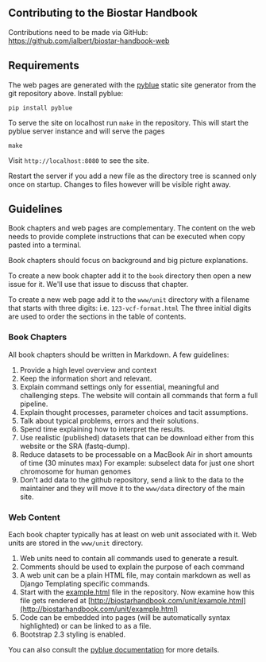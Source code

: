 ## Contributing to the Biostar Handbook

Contributions need to be made via GitHub: https://github.com/ialbert/biostar-handbook-web

## Requirements

The web pages are generated with the [pyblue](https://github.com/ialbert/pyblue) 
static site generator from the git repository above. Install pyblue:

    pip install pyblue

To serve the site on localhost run `make` in the repository. This will
start the pyblue server instance and will serve the pages

    make
    
Visit `http://localhost:8080` to see the site.

Restart the server if you add a new file as the directory tree is scanned only once
on startup. Changes to files however will be visible right away.
    
## Guidelines

Book chapters and web pages are complementary. 
The content on the web needs to provide complete instructions 
that can be executed when copy pasted into a terminal.

Book chapters should focus on background and big picture explanations.

To create a new book chapter add it to the `book` directory
then open a new issue for it. We'll use that issue to discuss
that chapter. 

To create a new web page add it to the `www/unit` directory with a filename
that starts with three digits: i.e. `123-vcf-format.html`  The three initial 
digits are used to order the sections in the table of contents.

### Book Chapters

All book chapters should be written in Markdown. A few guidelines:

1. Provide a high level overview and context
1. Keep the information short and relevant.
1. Explain command settings only for essential, meaningful and challenging steps. 
   The website will contain all commands that form a full pipeline.
1. Explain thought processes, parameter choices and tacit assumptions.
1. Talk about typical problems, errors and their solutions.
1. Spend time explaining how to interpret the results.
1. Use realistic (published) datasets that can be download either from this website or the SRA (fastq-dump).
1. Reduce datasets to be processable on a MacBook Air in short amounts of time (30 minutes max)
   For example: subselect data for just one short chromosome for human genomes 
1. Don't add data to the github repository, send a link to the data to the maintainer
   and they will move it to the `www/data` directory of the main site.
  
### Web Content

Each book chapter typically has at least on web unit associated with it.
Web units are stored in the `www/unit` directory. 

1. Web units need to contain all commands used to generate a result.
1. Comments should be used to explain the purpose of each command
1. A web unit can be a plain HTML file,
   may contain markdown as well as Django Templating specific commands.
1. Start with the [example.html](https://github.com/ialbert/biostar-handbook-web/blob/master/www/unit/example.html) 
   file in the repository. Now examine how this file gets rendered at
   [http://biostarhandbook.com/unit/example.html](http://biostarhandbook.com/unit/example.html)
1. Code can be embedded into pages 
   (will be automatically syntax highlighted) or can be linked to as a file.
1. Bootstrap 2.3 styling is enabled.

You can also consult the [pyblue documentation](http://ialbert.github.io/pyblue/) for more details.
